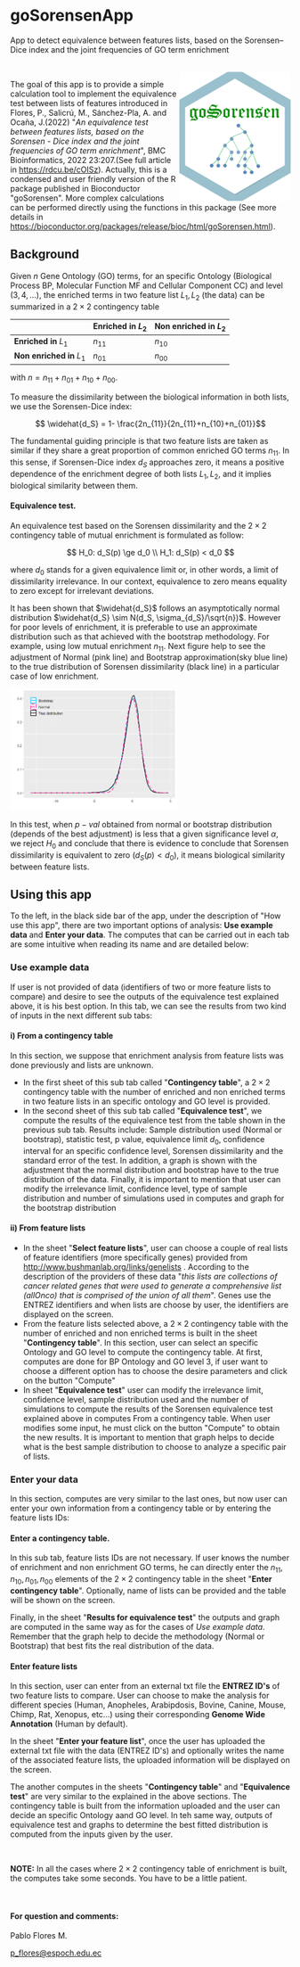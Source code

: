 # goSorensenApp
App to detect equivalence between features lists, based on the Sorensen–Dice index and the joint frequencies of GO term enrichment

<br>

<img align="right" src="https://github.com/pablof1988/goSorensenApp/raw/master/info/goSorensen.png" width=200> 

The goal of this app is to provide a simple calculation tool to implement the equivalence test between lists of features introduced in Flores, P., Salicrú, M., Sánchez-Pla, A. and Ocaña, J.(2022) "*An equivalence test between features lists, based on the Sorensen - Dice index and the joint frequencies of GO term enrichment*", BMC Bioinformatics, 2022 23:207.(See full article in <https://rdcu.be/cOISz>). Actually, this is a condensed and user friendly version of the R package published in Bioconductor "goSorensen". More complex calculations can be performed directly using the functions in this package (See more details in <https://bioconductor.org/packages/release/bioc/html/goSorensen.html>).

## Background

Given $n$ Gene Ontology (GO) terms, for an specific Ontology (Biological Process BP, Molecular Function MF and Cellular Component CC) and level ($3, 4, ...$), the enriched terms in two feature list $L_1, L_2$ (the data) can be summarized in a $2 \times 2$ contingency table

|                           | **Enriched in** $L_2$ | **Non enriched in** $L_2$ |
|-------------------------|----------------------|-------------------------|
| **Enriched in** $L_1$     | $n_{11}$              | $n_{10}$                  |
| **Non enriched in** $L_1$ | $n_{01}$              | $n_{00}$                  |

with $n = n_{11} + n_{01} + n_{10} + n_{00}$.

To measure the dissimilarity between the biological information in both lists, we use the Sorensen-Dice index:

$$ \widehat{d_S} =  1- \frac{2n_{11}}{2n_{11}+n_{10}+n_{01}}$$

The fundamental guiding principle is that two feature lists are taken as similar if they share a great proportion of common enriched GO terms $n_{11}$. In this sense, if Sorensen-Dice index $d_S$ approaches zero, it means a positive dependence of the enrichment degree of both lists $L_1, L_2$, and it implies biological similarity between them.

#### Equivalence test.

An equivalence test based on the Sorensen dissimilarity and the $2 \times 2$ contingency table of mutual enrichment is formulated as follow:

$$
H_0:  d_S(p) \ge d_0 \\
H_1:  d_S(p) < d_0
$$

where $d_0$ stands for a given equivalence limit or, in other words, a limit of dissimilarity irrelevance. In our context, equivalence to zero means equality to zero except for irrelevant deviations.

It has been shown that $\widehat{d_S}$ follows an asymptotically normal distribution $\widehat{d_S} \sim N(d_S, \sigma_{d_S}/\sqrt{n})$. However for poor levels of enrichment, it is preferable to use an approximate distribution such as that achieved with the bootstrap methodology. For example, using low mutual enrichment $n_{11}$. Next figure help to see the adjustment of Normal (pink line) and Bootstrap approximation(sky blue line) to the true distribution of Sorensen dissimilarity (black line) in a particular case of low enrichment.


<img src="https://github.com/pablof1988/goSorensenApp/raw/master/info/boot.png" width=300> 

In this test, when $p-val$ obtained from normal or bootstrap distribution (depends of the best adjustment) is less that a given significance level $\alpha$, we reject $H_0$ and conclude that there is evidence to conclude that Sorensen dissimilarity is equivalent to zero ($d_S(p) < d_0$), it means biological similarity between feature lists.

## Using this app
To the left, in the black side bar of the app, under the description of "How use this app", there are two important options of analysis: __Use example data__ and  __Enter your data__. The computes that can be carried out in each tab are some intuitive when reading its name and are detailed below:

### Use example data
If user is not provided of data (identifiers of two or more feature lists to compare) and desire to see the outputs of the equivalence test explained above, it is his best option. In this tab, we can see the results from two kind of inputs in the next different sub tabs:

#### i) From a contingency table
In this section, we suppose that enrichment analysis from feature lists was done previously and lists are unknown. 

- In the first sheet of this sub tab called "__Contingency table__", a $2 \times 2$ contingency table with the number of enriched and non enriched terms in two feature lists in an specific ontology and GO level is provided. 
- In the second sheet of this sub tab called "__Equivalence test__", we compute the results of the equivalence test from the table shown in the previous sub tab. Results include: Sample distribution used (Normal or bootstrap), statistic test, p value, equivalence limit $d_0$, confidence interval  for an specific confidence level, Sorensen dissimilarity and the standard error of the test. In addition, a graph is shown with the adjustment that the normal distribution and bootstrap have to the true distribution of the data. Finally, it is important to mention that user can modify the irrelevance limit, confidence level, type of sample distribution and number of simulations used in computes and graph for the bootstrap distribution

#### ii) From feature lists

- In the sheet "__Select feature lists__", user can choose a couple of real lists of feature identifiers (more specifically genes) provided from <http://www.bushmanlab.org/links/genelists> . According to the description of the providers of these data "_this lists are collections of cancer related genes that were used to generate a comprehensive list (allOnco) that is comprised of the union of all them_". Genes use the ENTREZ identifiers and when lists are choose by user, the identifiers are displayed on the screen.
- From the feature lists selected above, a $2 \times 2$ contingency table with the number of enriched and non enriched terms is built in the sheet "__Contingency table__". In this section, user can select an specific Ontology and GO level to compute the contingency table. At first, computes are done for BP Ontology and GO level 3, if user want to choose a different option has to choose the desire parameters and click on the button "Compute"
- In sheet "__Equivalence test__" user can modify the irrelevance limit, confidence level, sample distribution used and the number of simulations to compute the results of the Sorensen equivalence test explained above in computes From a contingency table.  When user modifies some input, he must click on the button "Compute" to obtain the new results. It is important to mention that graph helps to decide what is the best sample distribution to choose to analyze a specific pair of lists.

### Enter your data
In this section, computes are very similar to the last ones, but now user can enter your own information from a contingency table or by  entering the feature lists IDs:

#### Enter a contingency table.
In this sub tab, feature lists IDs are not necessary. If user knows the number of enrichment and non enrichment GO terms, he can directly enter the $n_{11}, n_{10}, n_{01}, n_{00}$ elements of the $2 \times 2$ contingency table in the sheet "__Enter contingency table__". Optionally, name of lists can be provided and the table will be shown on the screen.

Finally, in the sheet "__Results for equivalence test__" the  outputs and graph are computed in the same way as for the cases of _Use example data_. Remember that the graph help to decide the methodology (Normal or Bootstrap) that best fits the real distribution of the data.

#### Enter feature lists
In this section, user can enter from an external txt file the __ENTREZ ID's__ of two feature lists to compare. User can choose to make the analysis for different species (Human, Anopheles, Arabipdosis, Bovine, Canine, Mouse, Chimp, Rat, Xenopus, etc...) using their corresponding __Genome Wide Annotation__ (Human by default).

In the sheet "__Enter your feature list__", once the user has uploaded the external txt file with the data (ENTREZ ID's) and optionally writes the name of the associated feature lists, the uploaded information will be displayed on the screen.

The another computes in the sheets "__Contingency table__" and "__Equivalence test__" are very similar to the explained in the above sections. The contingency table is built from the information uploaded and the user can decide an specific Ontology aand GO level. In teh same way, outputs of equivalence test and graphs to determine the best fitted distribution is computed from the inputs given by the user.

<br>

__NOTE:__ In all the cases where $2 \times 2$ contingency table of enrichment is built, the computes take some seconds. You have to be a little patient.

<br>

#### For question and comments:
Pablo Flores M.

<p_flores@espoch.edu.ec>
